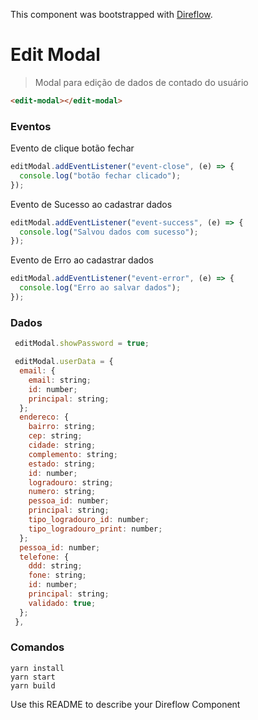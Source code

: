 This component was bootstrapped with [Direflow](https://direflow.io).

# Edit Modal
> Modal para edição de dados de contado do usuário

```html
<edit-modal></edit-modal>
```

### Eventos

Evento de clique botão fechar
```javascript
editModal.addEventListener("event-close", (e) => {
  console.log("botão fechar clicado");
});
```

Evento de Sucesso ao cadastrar dados
```javascript
editModal.addEventListener("event-success", (e) => {
  console.log("Salvou dados com sucesso");
});
```

Evento de Erro ao cadastrar dados
```javascript
editModal.addEventListener("event-error", (e) => {
  console.log("Erro ao salvar dados");
});
```

### Dados
```javascript
 editModal.showPassword = true;

 editModal.userData = {
  email: {
    email: string;
    id: number;
    principal: string;
  };
  endereco: {
    bairro: string;
    cep: string;
    cidade: string;
    complemento: string;
    estado: string;
    id: number;
    logradouro: string;
    numero: string;
    pessoa_id: number;
    principal: string;
    tipo_logradouro_id: number;
    tipo_logradouro_print: number;
  };
  pessoa_id: number;
  telefone: {
    ddd: string;
    fone: string;
    id: number;
    principal: string;
    validado: true;
  };
 },
 ```
 ### Comandos
 ```code
 yarn install
 yarn start
 yarn build
 ```

Use this README to describe your Direflow Component
